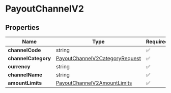 # PayoutChannelV2



## Properties

| Name | Type | Required | Description |
| ------------ | ------------- | ------------- | ------------- |
| **channelCode** | string | ✅ |  |
**channelCategory** | [PayoutChannelV2CategoryRequest](PayoutChannelV2CategoryRequest.md) | ✅ |  |
**currency** | string | ✅ |  |
**channelName** | string | ✅ |  |
**amountLimits** | [PayoutChannelV2AmountLimits](PayoutChannelV2AmountLimits.md) | ✅ |  |


